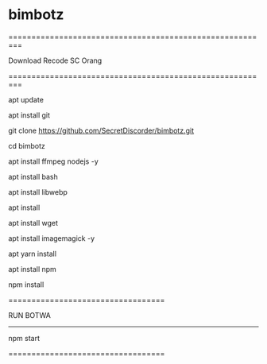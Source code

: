 # bimbotz
=========================================================

Download
Recode SC Orang

=========================================================

apt update 

apt install git

git clone https://github.com/SecretDiscorder/bimbotz.git

cd bimbotz

apt install ffmpeg nodejs -y

apt install bash

apt install libwebp

apt install

apt install wget

apt install imagemagick -y

apt yarn install

apt install npm

npm install


==================================

RUN BOTWA

-----------------------

npm start

==================================
